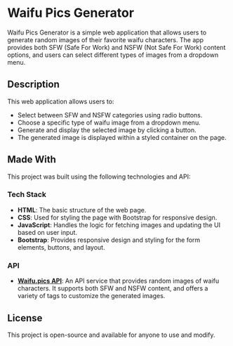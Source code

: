 # Waifu Pics Generator

Waifu Pics Generator is a simple web application that allows users to generate random images of their favorite waifu characters. The app provides both SFW (Safe For Work) and NSFW (Not Safe For Work) content options, and users can select different types of images from a dropdown menu.

## Description

This web application allows users to:
- Select between SFW and NSFW categories using radio buttons.
- Choose a specific type of waifu image from a dropdown menu.
- Generate and display the selected image by clicking a button.
- The generated image is displayed within a styled container on the page.

## Made With

This project was built using the following technologies and API:

### Tech Stack
- **HTML**: The basic structure of the web page.
- **CSS**: Used for styling the page with Bootstrap for responsive design.
- **JavaScript**: Handles the logic for fetching images and updating the UI based on user input.
- **Bootstrap**: Provides responsive design and styling for the form elements, buttons, and layout.

### API
- **[Waifu.pics API](https://waifu.pics/)**: An API service that provides random images of waifu characters. It supports both SFW and NSFW content, and offers a variety of tags to customize the generated images.

## License

This project is open-source and available for anyone to use and modify.

